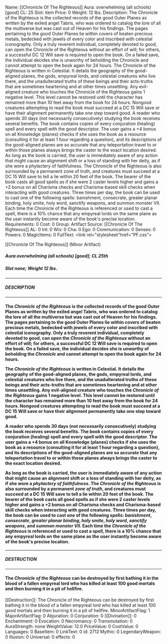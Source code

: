 Name: [[Chronicle Of The Righteous]]
Aura: overwhelming (all schools) [good]
CL: 25
Slot: item
Price: 0
Weight: 12 lbs.
Description: The Chronicle of the Righteous is the collected records of the good Outer Planes as written by the exiled angel Tabris, who was ordered to catalog the lore of all the multiverse but was cast out of Heaven for his findings. The pages pertaining to the good Outer Planes lie within covers of beaten precious metals, bedecked with jewels of every color and inscribed with celestial iconography. Only a truly reverent individual, completely devoted to good, can open the Chronicle of the Righteous without an effort of will; for others, a successful DC 12 Will save is required to open the book. On a failed save, the individual decides she is unworthy of beholding the Chronicle and cannot attempt to open the book again for 24 hours. The Chronicle of the Righteous is written in Celestial. It details the geography of the good-aligned planes, the gods, empyreal lords, and celestial creatures who live there, and the unadulterated truths of these beings and their acts-truths that are sometimes heartening and at other times unsettling. Any evil-aligned creature who touches the Chronicle of the Righteous gains 1 negative level. This level cannot be restored until the character has remained more than 10 feet away from the book for 24 hours. Nongood creatures attempting to read the book must succeed at a DC 15 Will save or have their alignment permanently take one step toward good. A reader who spends 30 days (not necessarily consecutively) studying the book receives several benefits. The book contains copies of every conjuration (healing) spell and every spell with the good descriptor. The user gains a +4 bonus on all Knowledge (planes) checks if she uses the book as a resource (consulting it for at least 1 hour regarding a question), and its descriptions of the good-aligned planes are so accurate that any teleportation travel to or within those planes always brings the caster to the exact location desired. As long as the book is carried, the user is immediately aware of any action that might cause an alignment shift or a loss of standing with her deity, as if she wore a phylactery of faithfulness. The Chronicle of the Righteous is also surrounded by a permanent zone of truth, and creatures must succeed at a DC 15 Will save to tell a lie within 20 feet of the book. The bearer of the book casts all good spells as if she were 2 caster levels higher and gains a +2 bonus on all Charisma checks and Charisma-based skill checks when interacting with good creatures. Three times per day, the book can be used to cast one of the following spells: banishment, consecrate, greater planar binding, holy smite, holy word, sanctify weapons, and summon monster VII. Each time the Chronicle of the Righteous is referenced or used to cast a spell, there is a 10% chance that any empyreal lords on the same plane as the user instantly become aware of the book's precise location.
Requirements: 0
Cost: 0
Group: Artifact
Source: [[Chronicle Of The Righteous]]
AL: 0
Int: 0
Wis: 0
Cha: 0
Ego: 0
Communication: 0
Senses: 0
Powers: 0
MagicItems: 0
FullText: <link rel="stylesheet"href="PF.css"><div class="heading"><p class="alignleft">[[Chronicle Of The Righteous]] (Minor Artifact)</p><div style="clear: both;"></div></div><div><h5><b>Aura </b>overwhelming (all schools) [good]; <b>CL </b>25th</h5><h5><b>Slot </b>none; <b>Weight </b>12 lbs.</h5></div><hr/><div><h5><b>DESCRIPTION</b></h5></div><hr/><div><h4><p>The <i><i>Chronicle</i> of the Righteous</i> is the collected records of the good Outer Planes as written by the exiled angel Tabris, who was ordered to catalog the lore of all the multiverse but was cast out of Heaven for his findings. The pages pertaining to the good Outer Planes lie within covers of beaten precious metals, bedecked with jewels of every color and inscribed with celestial iconography. Only a truly reverent individual, completely devoted to good, can open the <i><i>Chronicle</i> of the Righteous</i> without an effort of will; for others, a successful DC 12 Will save is required to open the book. On a failed save, the individual decides she is unworthy of beholding the <i>Chronicle</i> and cannot attempt to open the book again for 24 hours. </p><p>The <i><i>Chronicle</i> of the Righteous</i> is written in Celestial. It details the geography of the good-aligned planes, the gods, empyreal lords, and celestial creatures who live there, and the unadulterated truths of these beings and their acts-truths that are sometimes heartening and at other times unsettling. Any evil-aligned creature who touches the <i><i>Chronicle</i> of the Righteous</i> gains 1 negative level. This level cannot be restored until the character has remained more than 10 feet away from the book for 24 hours. Nongood creatures attempting to read the book must succeed at a DC 15 Will save or have their alignment permanently take one step toward good. </p><p>A reader who spends 30 days (not necessarily consecutively) studying the book receives several benefits. The book contains copies of every conjuration (healing) spell and every spell with the good descriptor. The user gains a +4 bonus on all Knowledge (planes) checks if she uses the book as a resource (consulting it for at least 1 hour regarding a question), and its descriptions of the good-aligned planes are so accurate that any teleportation travel to or within those planes always brings the caster to the exact location desired. </p><p>As long as the book is carried, the user is immediately aware of any action that might cause an alignment shift or a loss of standing with her deity, as if she wore a <i>phylactery of faithfulness</i>. The <i><i>Chronicle</i> of the Righteous</i> is also surrounded by a permanent <i>zone of truth</i>, and creatures must succeed at a DC 15 Will save to tell a lie within 20 feet of the book. The bearer of the book casts all good spells as if she were 2 caster levels higher and gains a +2 bonus on all Charisma checks and Charisma-based skill checks when interacting with good creatures. Three times per day, the book can be used to cast one of the following spells: <i>banishment</i>, <i>consecrate</i>, <i>greater planar binding</i>, <i>holy smite</i>, <i>holy word</i>, <i>sanctify weapons</i>, and <i>summon monster VII</i>. Each time the <i><i>Chronicle</i> of the Righteous</i> is referenced or used to cast a spell, there is a 10% chance that any empyreal lords on the same plane as the user instantly become aware of the book's precise location.</p></h4></div><hr/><div><h5><b>DESTRUCTION</b></h5></div><hr/><div><h4><p>The <i><i>Chronicle</i> of the Righteous</i> can be destroyed by first bathing it in the blood of a fallen empyreal lord who has killed at least 100 good mortals and then burning it in a pit of hellfire.</p></h4></div>
[[Destruction]]: The Chronicle of the Righteous can be destroyed by first bathing it in the blood of a fallen empyreal lord who has killed at least 100 good mortals and then burning it in a pit of hellfire.
MinorArtifactFlag: 1
MajorArtifactFlag: 0
Abjuration: 0
Conjuration: 0
[[Divination]]: 0
Enchantment: 0
Evocation: 0
Necromancy: 0
Transmutation: 0
AuraStrength: none
WeightValue: 12.0
PriceValue: 0
CostValue: 0
Languages: 0
BaseItem: 0
LinkText: 0
id: 2712
Mythic: 0
LegendaryWeapon: 0
Illusion: 0
Universal: 0
effects: 0
